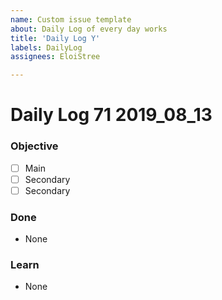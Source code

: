 ```yaml
---
name: Custom issue template
about: Daily Log of every day works
title: 'Daily Log Y'
labels: DailyLog
assignees: EloiStree

---
```

# Daily Log 71 2019_08_13
### Objective
- [ ] Main
- [ ] Secondary
- [ ] Secondary

### Done
- None
### Learn
- None
